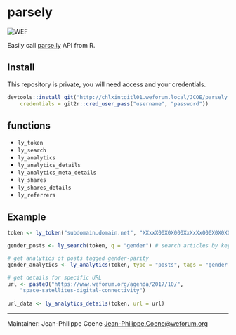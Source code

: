 # parsely

![WEF](https://www.parse.ly/static/img/brand/logo-parsely-green-vertical.png)

Easily call [parse.ly](http://parse.ly/) API from R.

## Install

This repository is private, you will need access and your credentials.

```R
devtools::install_git("http://chlxintgitl01.weforum.local/JCOE/parsely.git",
    credentials = git2r::cred_user_pass("username", "password"))
```

## functions

* `ly_token`
* `ly_search`
* `ly_analytics`
* `ly_analytics_details`
* `ly_analytics_meta_details`
* `ly_shares`
* `ly_shares_details`
* `ly_referrers`

## Example

```R
token <- ly_token("subdomain.domain.net", "XXxxX00X0X000XxXxXx000X0X0X00X")

gender_posts <- ly_search(token, q = "gender") # search articles by keyword

# get analytics of posts tagged gender-parity
gender_analytics <- ly_analytics(token, type = "posts", tags = "gender-parity")

# get details for specific URL
url <- paste0("https://www.weforum.org/agenda/2017/10/",
    "space-satellites-digital-connectivity")
    
url_data <- ly_analytics_details(token, url = url)
```
-------------------------------------

Maintainer: Jean-Philippe Coene <Jean-Philippe.Coene@weforum.org>
